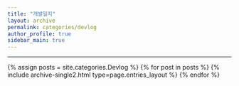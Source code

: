```yaml
---
title: "개발일지"
layout: archive
permalink: categories/devlog
author_profile: true
sidebar_main: true
---
```


<!-- 공백이 포함되어 있는 카테고리 이름의 경우 site.categories['a b c'] 이런식으로! -->

***

{% assign posts = site.categories.Devlog %}
{% for post in posts %} {% include archive-single2.html type=page.entries_layout %} {% endfor %}